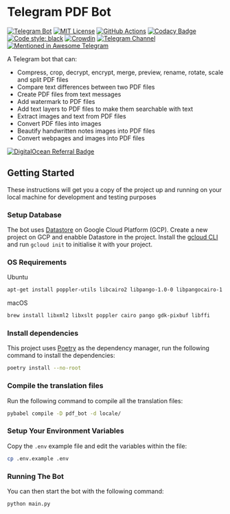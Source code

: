 # Telegram PDF Bot

[![Telegram Bot](https://img.shields.io/badge/Telegram-Bot-blue.svg)](https://t.me/pdfbot)
[![MIT License](https://img.shields.io/github/license/zeshuaro/telegram-pdf-bot.svg)](https://github.com/zeshuaro/telegram-pdf-bot/blob/master/LICENSE)
[![GitHub Actions](https://github.com/zeshuaro/telegram-pdf-bot/actions/workflows/github-actions.yml/badge.svg)](https://github.com/zeshuaro/telegram-pdf-bot/actions/workflows/github-actions.yml)
[![Codacy Badge](https://api.codacy.com/project/badge/Grade/4044596f649742fdb9b9c0acd80c321e)](https://www.codacy.com/app/zeshuaro/telegram-pdf-bot?utm_source=github.com&amp;utm_medium=referral&amp;utm_content=zeshuaro/telegram-pdf-bot&amp;utm_campaign=Badge_Grade)
[![Code style: black](https://img.shields.io/badge/code%20style-black-000000.svg)](https://github.com/psf/black)
[![Crowdin](https://badges.crowdin.net/telegram-pdf-bot/localized.svg)](https://crowdin.com/project/telegram-pdf-bot)
[![Telegram Channel](https://img.shields.io/badge/Telegram-Channel-blue.svg)](https://t.me/pdf2botdev)
[![Mentioned in Awesome Telegram](https://awesome.re/mentioned-badge.svg)](https://github.com/ebertti/awesome-telegram)

A Telegram bot that can:

- Compress, crop, decrypt, encrypt, merge, preview, rename, rotate, scale and split PDF files
- Compare text differences between two PDF files
- Create PDF files from text messages
- Add watermark to PDF files
- Add text layers to PDF files to make them searchable with text
- Extract images and text from PDF files
- Convert PDF files into images
- Beautify handwritten notes images into PDF files
- Convert webpages and images into PDF files

[![DigitalOcean Referral Badge](https://web-platforms.sfo2.cdn.digitaloceanspaces.com/WWW/Badge%201.svg)](https://www.digitalocean.com/?refcode=4991e58bfd21&utm_campaign=Referral_Invite&utm_medium=Referral_Program&utm_source=badge)

## Getting Started

These instructions will get you a copy of the project up and running on your local machine for development and testing purposes

### Setup Database

The bot uses [Datastore](https://cloud.google.com/datastore) on Google Cloud Platform (GCP). Create a new project on GCP and enabble Datastore in the project. Install the [gcloud CLI](https://cloud.google.com/sdk/) and run `gcloud init` to initialise it with your project.

### OS Requirements

Ubuntu

```sh
apt-get install poppler-utils libcairo2 libpango-1.0-0 libpangocairo-1.0-0 libgdk-pixbuf2.0-0 libffi-dev shared-mime-info
```

macOS
```sh
brew install libxml2 libxslt poppler cairo pango gdk-pixbuf libffi
```

### Install dependencies

This project uses [Poetry](https://python-poetry.org/) as the dependency manager, run the following command to install the dependencies:

```sh
poetry install --no-root
```

### Compile the translation files

Run the following command to compile all the translation files:

```sh
pybabel compile -D pdf_bot -d locale/
```

### Setup Your Environment Variables

Copy the `.env` example file and edit the variables within the file:

```sh
cp .env.example .env
```

### Running The Bot

You can then start the bot with the following command:

```bash
python main.py
```
